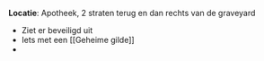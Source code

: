 
**Locatie**: Apotheek, 2 straten terug en dan rechts van de graveyard
- Ziet er beveiligd uit
- Iets met een [[Geheime gilde]] 
- 